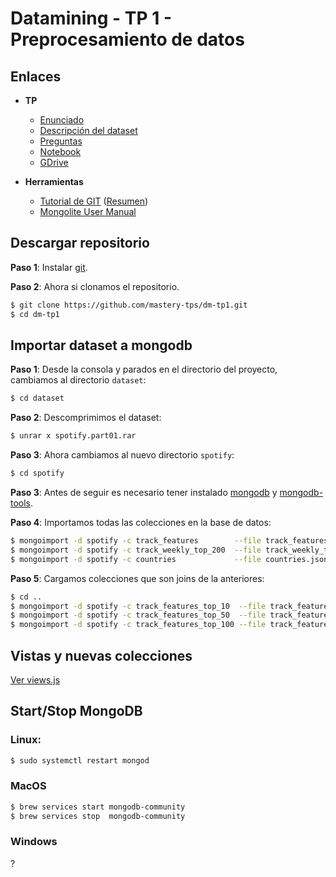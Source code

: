 # Datamining  - TP 1 - Preprocesamiento de datos

## Enlaces
* **TP**
    *  [Enunciado](https://github.com/mastery-tps/dm-tp1/blob/main/docs/enunciado-tp.pdf)
    *  [Descripción del dataset](https://github.com/mastery-tps/dm-tp1/blob/main/docs/descripcion-dataset.md)
    *  [Preguntas](https://docs.google.com/document/d/1HvNfQMn5bhCcMa0JVHw9G9lG14zjBXNReRUnXjfSEh0/edit?usp=sharing)
    *  [Notebook](https://rpubs.com/adrianmarino/tp1)
    *  [GDrive](https://drive.google.com/drive/folders/1CxpEWQaq4qme6IQqG70N6eD2KVy7kMdt?usp=sharing)

* **Herramientas**
    *  [Tutorial de GIT](https://youtu.be/kEPF-MWGq1w) ([Resumen](https://youtu.be/kEPF-MWGq1w?t=1031))
    *  [Mongolite User Manual](https://jeroen.github.io/mongolite/)

## Descargar repositorio

**Paso 1**: Instalar [git](https://git-scm.com/downloads).

**Paso 2**:  Ahora si  clonamos el repositorio.

```bash
$ git clone https://github.com/mastery-tps/dm-tp1.git
$ cd dm-tp1
```

## Importar dataset a mongodb

**Paso 1**: Desde la consola y parados en el directorio del proyecto, cambiamos al directorio `dataset`:

```bash
$ cd dataset
```

**Paso 2**: Descomprimimos el dataset:

```bash
$ unrar x spotify.part01.rar
```

**Paso 3**: Ahora cambiamos al nuevo directorio `spotify`:

```bash
$ cd spotify
```
**Paso 3**: Antes de seguir es necesario tener instalado [mongodb](https://www.mongodb.com/try/download/community) y [mongodb-tools](https://www.mongodb.com/try/download/database-tools).

**Paso 4**: Importamos todas las colecciones en la base de datos:

```bash
$ mongoimport -d spotify -c track_features        --file track_features.json        --jsonArray
$ mongoimport -d spotify -c track_weekly_top_200  --file track_weekly_top_200.json  --jsonArray
$ mongoimport -d spotify -c countries             --file countries.json             --jsonArray
```

**Paso 5**: Cargamos colecciones que son joins de la anteriores:

```bash
$ cd ..
$ mongoimport -d spotify -c track_features_top_10  --file track_features_top_10.json  --jsonArray
$ mongoimport -d spotify -c track_features_top_50  --file track_features_top_50.json  --jsonArray
$ mongoimport -d spotify -c track_features_top_100 --file track_features_top_100.json --jsonArray
```

## Vistas y nuevas colecciones

[Ver views.js](https://github.com/mastery-tps/dm-tp1/blob/main/database/views.js)

## Start/Stop MongoDB

### Linux:

```bash
$ sudo systemctl restart mongod
```

### MacOS

```bash
$ brew services start mongodb-community
$ brew services stop  mongodb-community
```

### Windows

?

